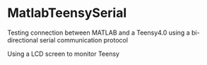 # MatlabTeensySerial

Testing connection between MATLAB and a Teensy4.0 using a bi-directional serial communication protocol

Using a LCD screen to monitor Teensy
